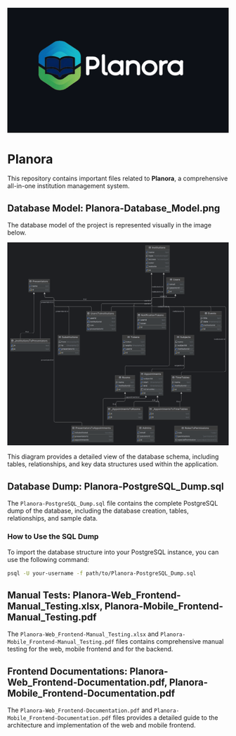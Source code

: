 ![Image](./planora-logo-white-github.png)
# Planora
This repository contains important files related to **Planora**, a comprehensive all-in-one institution management system.

## Database Model: Planora-Database_Model.png
The database model of the project is represented visually in the image below.

![Database Model](./Planora-Database_Model.png)

This diagram provides a detailed view of the database schema, including tables, relationships, and key data structures used within the application.

## Database Dump: Planora-PostgreSQL_Dump.sql
The `Planora-PostgreSQL_Dump.sql` file contains the complete PostgreSQL dump of the database, including the database creation, tables, relationships, and sample data.

### How to Use the SQL Dump
To import the database structure into your PostgreSQL instance, you can use the following command:
```bash
psql -U your-username -f path/to/Planora-PostgreSQL_Dump.sql
```

## Manual Tests: Planora-Web_Frontend-Manual_Testing.xlsx, Planora-Mobile_Frontend-Manual_Testing.pdf
The `Planora-Web_Frontend-Manual_Testing.xlsx` and `Planora-Mobile_Frontend-Manual_Testing.pdf` files contains comprehensive manual testing for the web, mobile frontend and for the backend.

## Frontend Documentations: Planora-Web_Frontend-Documentation.pdf, Planora-Mobile_Frontend-Documentation.pdf
The `Planora-Web_Frontend-Documentation.pdf` and `Planora-Mobile_Frontend-Documentation.pdf` files provides a detailed guide to the architecture and implementation of the web and mobile frontend.
